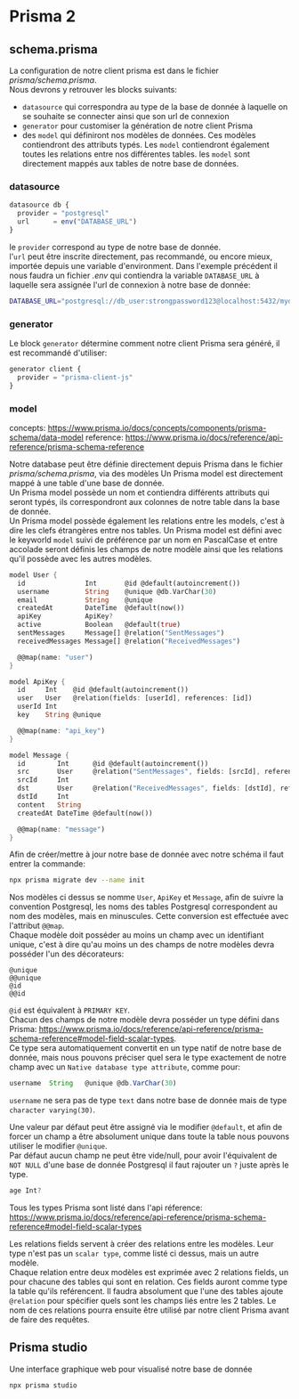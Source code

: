 # Prisma 2

## schema.prisma

La configuration de notre client prisma est dans le fichier _prisma/schema.prisma_.  
Nous devrons y retrouver les blocks suivants:

- `datasource` qui correspondra au type de la base de donnée à laquelle on se souhaite se connecter ainsi que son url de connexion
- `generator` pour customiser la génération de notre client Prisma
- des `model` qui définiront nos modèles de données. Ces modèles contiendront des attributs typés.
  Les `model` contiendront également toutes les relations entre nos différentes tables.
  les `model` sont directement mappés aux tables de notre base de données.

### datasource

```js
datasource db {
  provider = "postgresql"
  url      = env("DATABASE_URL")
}
```

le `provider` correspond au type de notre base de donnée.  
l'`url` peut être inscrite directement, pas recommandé, ou encore mieux, importée depuis une variable d'environment.
Dans l'exemple précédent il nous faudra un fichier _.env_ qui contiendra la variable `DATABASE_URL` à laquelle sera assignée l'url de connexion à notre base de donnée:

```zsh
DATABASE_URL="postgresql://db_user:strongpassword123@localhost:5432/mydb?schema=public"
```

### generator

Le block `generator` détermine comment notre client Prisma sera généré, il est recommandé d'utiliser:

```js
generator client {
  provider = "prisma-client-js"
}
```

### model

concepts: https://www.prisma.io/docs/concepts/components/prisma-schema/data-model
reference: https://www.prisma.io/docs/reference/api-reference/prisma-schema-reference

Notre database peut être définie directement depuis Prisma dans le fichier _prisma/schema.prisma_, via des modèles
Un Prisma model est directement mappé à une table d'une base de donnée.  
Un Prisma model possède un nom et contiendra différents attributs qui seront typés, ils correspondront aux colonnes de notre table dans la base de donnée.  
Un Prisma model possède également les relations entre les models, c'est à dire les clefs étrangères entre nos tables.
Un Prisma model est défini avec le keyworld `model` suivi de préférence par un nom en PascalCase et entre accolade seront définis les champs de notre modèle ainsi que les relations qu'il possède avec les autres modèles.

```dart
model User {
  id               Int       @id @default(autoincrement())
  username         String    @unique @db.VarChar(30)
  email            String    @unique
  createdAt        DateTime  @default(now())
  apiKey           ApiKey?
  active           Boolean   @default(true)
  sentMessages     Message[] @relation("SentMessages")
  receivedMessages Message[] @relation("ReceivedMessages")

  @@map(name: "user")
}

model ApiKey {
  id     Int    @id @default(autoincrement())
  user   User   @relation(fields: [userId], references: [id])
  userId Int
  key    String @unique

  @@map(name: "api_key")
}

model Message {
  id        Int      @id @default(autoincrement())
  src       User     @relation("SentMessages", fields: [srcId], references: [id])
  srcId     Int
  dst       User     @relation("ReceivedMessages", fields: [dstId], references: [id])
  dstId     Int
  content   String
  createdAt DateTime @default(now())

  @@map(name: "message")
}
```

Afin de créer/mettre à jour notre base de donnée avec notre schéma il faut entrer la commande:

```zsh
npx prisma migrate dev --name init
```

Nos modèles ci dessus se nomme `User`, `ApiKey` et `Message`, afin de suivre la convention Postgresql, les noms des tables Postgresql correspondent au nom des modèles, mais en minuscules. Cette conversion est effectuée avec l'attribut `@@map`.  
Chaque modèle doit posséder au moins un champ avec un identifiant unique, c'est à dire qu'au moins un des champs de notre modèles devra posséder l'un des décorateurs:

```text
@unique
@@unique
@id
@@id
```

`@id` est équivalent à `PRIMARY KEY`.  
Chacun des champs de notre modèle devra posséder un type défini dans Prisma: https://www.prisma.io/docs/reference/api-reference/prisma-schema-reference#model-field-scalar-types.  
Ce type sera automatiquement convertit en un type natif de notre base de donnée, mais nous pouvons préciser quel sera le type exactement de notre champ avec un `Native database type attribute`, comme pour:

```js
username  String   @unique @db.VarChar(30)
```

`username` ne sera pas de type `text` dans notre base de donnée mais de type `character varying(30)`.

Une valeur par défaut peut être assigné via le modifier `@default`, et afin de forcer un champ a être absolument unique dans toute la table nous pouvons utiliser le modifier `@unique`.  
Par défaut aucun champ ne peut être vide/null, pour avoir l'équivalent de `NOT NULL` d'une base de donnée Postgresql il faut rajouter un `?` juste après le type.

```js
age Int?
```

Tous les types Prisma sont listé dans l'api réference: https://www.prisma.io/docs/reference/api-reference/prisma-schema-reference#model-field-scalar-types

Les relations fields servent à créer des relations entre les modèles. Leur type n'est pas un `scalar type`, comme listé ci dessus, mais un autre modèle.  
Chaque relation entre deux modèles est exprimée avec 2 relations fields, un pour chacune des tables qui sont en relation. Ces fields auront comme type la table qu'ils reférencent.
Il faudra absolument que l'une des tables ajoute `@relation` pour spécifier quels sont les champs liés entre les 2 tables.
Le nom de ces relations pourra ensuite être utilisé par notre client Prisma avant de faire des requêtes.

## Prisma studio

Une interface graphique web pour visualisé notre base de donnée

```zsh
npx prisma studio
```
